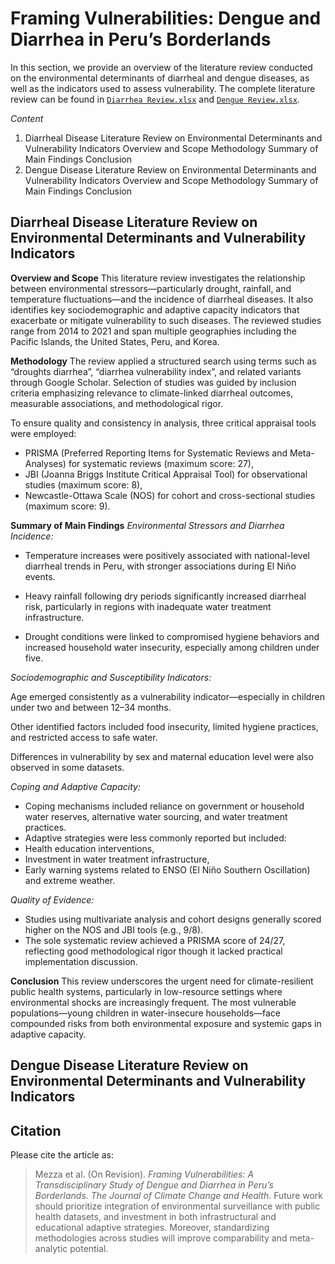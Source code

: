 # Framing Vulnerabilities: Dengue and Diarrhea in Peru’s Borderlands

In this section, we provide an overview of the literature review conducted on the environmental determinants of diarrheal and dengue diseases, as well as the indicators used to assess vulnerability. The complete literature review can be found in [`Diarrhea Review.xlsx`]() and [`Dengue Review.xlsx`](https://github.com/sciruiz/framing-vulnerabilities-peru/blob/main/literature-review/Dengue%20Review.xlsx).

*Content*
1. Diarrheal Disease Literature Review on Environmental Determinants and Vulnerability Indicators
   Overview and Scope
   Methodology
   Summary of Main Findings
   Conclusion
2. Dengue Disease Literature Review on Environmental Determinants and Vulnerability Indicators
   Overview and Scope
   Methodology
   Summary of Main Findings
   Conclusion
   
## Diarrheal Disease Literature Review on Environmental Determinants and Vulnerability Indicators

**Overview and Scope**
This literature review investigates the relationship between environmental stressors—particularly drought, rainfall, and temperature fluctuations—and the incidence of diarrheal diseases. It also identifies key sociodemographic and adaptive capacity indicators that exacerbate or mitigate vulnerability to such diseases. The reviewed studies range from 2014 to 2021 and span multiple geographies including the Pacific Islands, the United States, Peru, and Korea.

**Methodology**
The review applied a structured search using terms such as “droughts diarrhea”, “diarrhea vulnerability index”, and related variants through Google Scholar. Selection of studies was guided by inclusion criteria emphasizing relevance to climate-linked diarrheal outcomes, measurable associations, and methodological rigor.

To ensure quality and consistency in analysis, three critical appraisal tools were employed:

- PRISMA (Preferred Reporting Items for Systematic Reviews and Meta-Analyses) for systematic reviews (maximum score: 27),
- JBI (Joanna Briggs Institute Critical Appraisal Tool) for observational studies (maximum score: 8),
- Newcastle-Ottawa Scale (NOS) for cohort and cross-sectional studies (maximum score: 9).

**Summary of Main Findings**
*Environmental Stressors and Diarrhea Incidence:*

- Temperature increases were positively associated with national-level diarrheal trends in Peru, with stronger associations during El Niño events.

- Heavy rainfall following dry periods significantly increased diarrheal risk, particularly in regions with inadequate water treatment infrastructure.

- Drought conditions were linked to compromised hygiene behaviors and increased household water insecurity, especially among children under five.

*Sociodemographic and Susceptibility Indicators:*

Age emerged consistently as a vulnerability indicator—especially in children under two and between 12–34 months.

Other identified factors included food insecurity, limited hygiene practices, and restricted access to safe water.

Differences in vulnerability by sex and maternal education level were also observed in some datasets.

*Coping and Adaptive Capacity:*

- Coping mechanisms included reliance on government or household water reserves, alternative water sourcing, and water treatment practices.
- Adaptive strategies were less commonly reported but included:
-   Health education interventions,
-   Investment in water treatment infrastructure,
-   Early warning systems related to ENSO (El Niño Southern Oscillation) and extreme weather.

*Quality of Evidence:*

- Studies using multivariate analysis and cohort designs generally scored higher on the NOS and JBI tools (e.g., 9/8).
- The sole systematic review achieved a PRISMA score of 24/27, reflecting good methodological rigor though it lacked practical implementation discussion.

**Conclusion**
This review underscores the urgent need for climate-resilient public health systems, particularly in low-resource settings where environmental shocks are increasingly frequent. The most vulnerable populations—young children in water-insecure households—face compounded risks from both environmental exposure and systemic gaps in adaptive capacity.

## Dengue Disease Literature Review on Environmental Determinants and Vulnerability Indicators

## Citation

Please cite the article as:
> Mezza et al. (On Revision). *Framing Vulnerabilities: A Transdisciplinary Study of Dengue and Diarrhea in Peru’s Borderlands*. _The Journal of Climate Change and Health_.
Future work should prioritize integration of environmental surveillance with public health datasets, and investment in both infrastructural and educational adaptive strategies. Moreover, standardizing methodologies across studies will improve comparability and meta-analytic potential.
